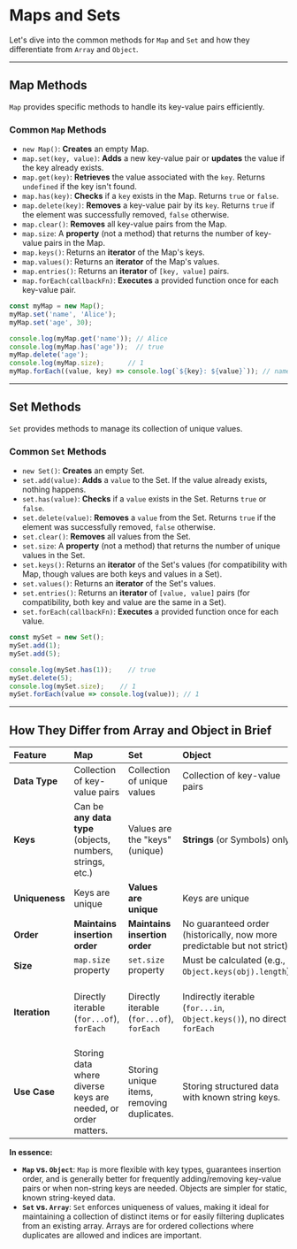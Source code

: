 # Maps and Sets

Let's dive into the common methods for `Map` and `Set` and how they differentiate from `Array` and `Object`.

-----

## Map Methods

`Map` provides specific methods to handle its key-value pairs efficiently.

### Common `Map` Methods

* `new Map()`: **Creates** an empty Map.
* `map.set(key, value)`: **Adds** a new key-value pair or **updates** the value if the key already exists.
* `map.get(key)`: **Retrieves** the value associated with the `key`. Returns `undefined` if the key isn't found.
* `map.has(key)`: **Checks** if a `key` exists in the Map. Returns `true` or `false`.
* `map.delete(key)`: **Removes** a key-value pair by its `key`. Returns `true` if the element was successfully removed, `false` otherwise.
* `map.clear()`: **Removes** all key-value pairs from the Map.
* `map.size`: A **property** (not a method) that returns the number of key-value pairs in the Map.
* `map.keys()`: Returns an **iterator** of the Map's keys.
* `map.values()`: Returns an **iterator** of the Map's values.
* `map.entries()`: Returns an **iterator** of `[key, value]` pairs.
* `map.forEach(callbackFn)`: **Executes** a provided function once for each key-value pair.

<!-- end list -->

```javascript
const myMap = new Map();
myMap.set('name', 'Alice');
myMap.set('age', 30);

console.log(myMap.get('name')); // Alice
console.log(myMap.has('age'));  // true
myMap.delete('age');
console.log(myMap.size);      // 1
myMap.forEach((value, key) => console.log(`${key}: ${value}`)); // name: Alice
```

-----

## Set Methods

`Set` provides methods to manage its collection of unique values.

### Common `Set` Methods

* `new Set()`: **Creates** an empty Set.
* `set.add(value)`: **Adds** a `value` to the Set. If the value already exists, nothing happens.
* `set.has(value)`: **Checks** if a `value` exists in the Set. Returns `true` or `false`.
* `set.delete(value)`: **Removes** a `value` from the Set. Returns `true` if the element was successfully removed, `false` otherwise.
* `set.clear()`: **Removes** all values from the Set.
* `set.size`: A **property** (not a method) that returns the number of unique values in the Set.
* `set.keys()`: Returns an **iterator** of the Set's values (for compatibility with Map, though values are both keys and values in a Set).
* `set.values()`: Returns an **iterator** of the Set's values.
* `set.entries()`: Returns an **iterator** of `[value, value]` pairs (for compatibility, both key and value are the same in a Set).
* `set.forEach(callbackFn)`: **Executes** a provided function once for each value.

<!-- end list -->

```javascript
const mySet = new Set();
mySet.add(1);
mySet.add(5);

console.log(mySet.has(1));    // true
mySet.delete(5);
console.log(mySet.size);    // 1
mySet.forEach(value => console.log(value)); // 1
```

-----

## How They Differ from Array and Object in Brief

| Feature       | Map                                                    | Set                                             | Object                                                                 | Array                                                                  |
| :------------ | :----------------------------------------------------- | :---------------------------------------------- | :--------------------------------------------------------------------- | :--------------------------------------------------------------------- |
| **Data Type** | Collection of key-value pairs                          | Collection of unique values                     | Collection of key-value pairs                                          | Ordered collection of values                                           |
| **Keys** | Can be **any data type** (objects, numbers, strings, etc.) | Values are the "keys" (unique)                  | **Strings** (or Symbols) only                                          | Integer indices (0, 1, 2, ...)                                         |
| **Uniqueness**| Keys are unique                                        | **Values are unique** | Keys are unique                                                        | Values can be duplicated                                               |
| **Order** | **Maintains insertion order** | **Maintains insertion order** | No guaranteed order (historically, now more predictable but not strict) | **Guaranteed order** (by index)                                        |
| **Size** | `map.size` property                                    | `set.size` property                             | Must be calculated (e.g., `Object.keys(obj).length`)                   | `array.length` property                                                |
| **Iteration** | Directly iterable (`for...of`), `forEach`              | Directly iterable (`for...of`), `forEach`       | Indirectly iterable (`for...in`, `Object.keys()`), no direct `forEach` | Directly iterable (`for...of`), `forEach`, `map`, `filter`, `reduce` |
| **Use Case** | Storing data where diverse keys are needed, or order matters. | Storing unique items, removing duplicates.      | Storing structured data with known string keys.                        | Storing ordered lists of items, good for collections of similar data.  |

**In essence:**

* **`Map` vs. `Object`**: `Map` is more flexible with key types, guarantees insertion order, and is generally better for frequently adding/removing key-value pairs or when non-string keys are needed. Objects are simpler for static, known string-keyed data.
* **`Set` vs. `Array`**: `Set` enforces uniqueness of values, making it ideal for maintaining a collection of distinct items or for easily filtering duplicates from an existing array. Arrays are for ordered collections where duplicates are allowed and indices are important.
